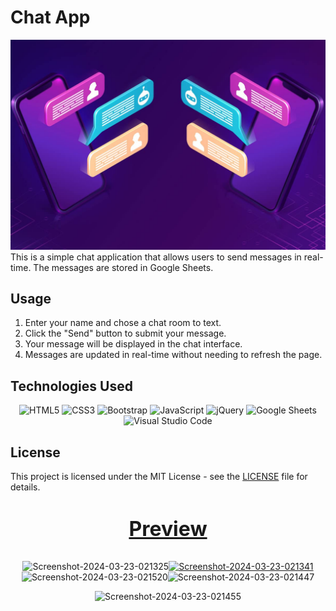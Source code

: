 # Chat App
<img src="logo.jpg" alt="HTML5">
This is a simple chat application that allows users to send messages in real-time. The messages are stored in Google Sheets.

## Usage

1. Enter your name and chose a chat room to text.
2. Click the "Send" button to submit your message.
3. Your message will be displayed in the chat interface.
4. Messages are updated in real-time without needing to refresh the page.

## Technologies Used
<p align="center">
  <img src="https://img.shields.io/badge/HTML5-E34F26?style=for-the-badge&logo=html5&logoColor=white" alt="HTML5">
  <img src="https://img.shields.io/badge/CSS3-1572B6?style=for-the-badge&logo=css3&logoColor=white" alt="CSS3">
  <img src="https://img.shields.io/badge/Bootstrap-563D7C?style=for-the-badge&logo=bootstrap&logoColor=white" alt="Bootstrap">
  <img src="https://img.shields.io/badge/JavaScript-F7DF1E?style=for-the-badge&logo=javascript&logoColor=black" alt="JavaScript">
  <img src="https://img.shields.io/badge/jQuery-0769AD?style=for-the-badge&logo=jquery&logoColor=white" alt="jQuery">
  <img src="https://img.shields.io/badge/Google_Sheets-34A853?style=for-the-badge&logo=google&logoColor=white" alt="Google Sheets">
  <img src="https://img.shields.io/badge/Visual_Studio_Code-007ACC?style=for-the-badge&logo=visual%20studio%20code&logoColor=white" alt="Visual Studio Code">
</p>

## License

This project is licensed under the MIT License - see the [LICENSE](LICENSE) file for details.

# <p style="color:red;font-size:xx-large;text-style:bold" align="center"><a href="https://el-rayeb.github.io/ib3athli/">Preview</a></p>

<p align="center" target="_blank"><img src="https://i.postimg.cc/B805Rd8z/Screenshot-2024-03-23-021325.png" alt="Screenshot-2024-03-23-021325"/><a href="https://postimg.cc/gallery/DfN5ZQ1" target="_blank"><img src="https://i.postimg.cc/sB4Pzw7g/Screenshot-2024-03-23-021341.png" alt="Screenshot-2024-03-23-021341"/></a><a target="_blank"><img src="https://i.postimg.cc/BPX2x3yj/Screenshot-2024-03-23-021520.png" alt="Screenshot-2024-03-23-021520"/></a><a target="_blank"><img src="https://i.postimg.cc/Wt3mRm3s/Screenshot-2024-03-23-021447.png" alt="Screenshot-2024-03-23-021447"/></a></a><br><p align="center"><img src="https://i.postimg.cc/TL2V3gJq/Screenshot-2024-03-23-021455.png" alt="Screenshot-2024-03-23-021455" with="100%" /></p></p>
